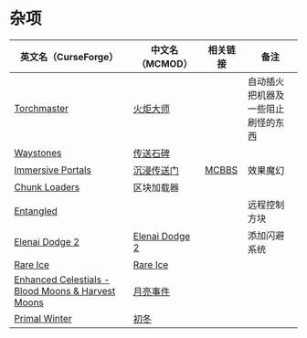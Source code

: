 # 杂项

| 英文名（CurseForge）                                                                                                  | 中文名（MCMOD）                                        | 相关链接                                              | 备注                               |
| --------------------------------------------------------------------------------------------------------------------- | ------------------------------------------------------ | ----------------------------------------------------- | ---------------------------------- |
| [Torchmaster](https://www.curseforge.com/minecraft/mc-mods/torchmaster)                                               | [火炬大师](https://www.mcmod.cn/class/779.html)        |                                                       | 自动插火把机器及一些阻止刷怪的东西 |
| [Waystones](https://www.curseforge.com/minecraft/mc-mods/waystones)                                                   | [传送石碑](https://www.mcmod.cn/class/1339.html)       |                                                       |                                    |
| [Immersive Portals](https://www.curseforge.com/minecraft/mc-mods/immersive-portals-for-forge)                         | [沉浸传送门](https://www.mcmod.cn/class/2410.html)     | [MCBBS](https://www.mcbbs.net/thread-903617-1-1.html) | 效果魔幻                           |
| [Chunk Loaders](https://www.curseforge.com/minecraft/mc-mods/chunk-loaders)                                           | 区块加载器                                             |                                                       |                                    |
| [Entangled](https://www.curseforge.com/minecraft/mc-mods/entangled)                                                   |                                                        |                                                       | 远程控制方块                       |
| [Elenai Dodge 2](https://www.curseforge.com/minecraft/mc-mods/elenai-dodge-2)                                         | [Elenai Dodge 2](https://www.mcmod.cn/class/3835.html) |                                                       | 添加闪避系统                       |
| [Rare Ice](https://www.curseforge.com/minecraft/mc-mods/rare-ice)                                                     | [Rare Ice](https://www.mcmod.cn/class/3218.html)       |                                                       |                                    |
| [Enhanced Celestials - Blood Moons & Harvest Moons](https://www.curseforge.com/minecraft/mc-mods/enhanced-celestials) | [月亮事件](https://www.mcmod.cn/class/3452.html)       |                                                       |                                    |
| [Primal Winter](https://www.curseforge.com/minecraft/mc-mods/primal-winter)                                           | [初冬](https://www.mcmod.cn/class/2779.html)           |                                                       |                                    |
